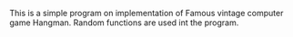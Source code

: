 This is a simple program on implementation of Famous vintage computer game Hangman. Random functions are used int the program.
